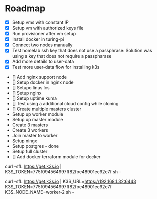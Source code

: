 # Roadmap
- [x] Setup vms with constant IP 
- [x] Setup vm with authorized keys file
- [x] Run provisioner after vm setup
- [x] Install docker in turing-pi
- [x] Connect two nodes manually
- [x] Test homelab ssh key that does not use a passphrase: Solution was using a key that does not require a passpharase
- [x] Add more details to user-data
- [x] Test more user-data flow for installing k3s
- [] Add nginx support node
- [] Setup docker in nginx node
- [] Setupo linus lcs
- [] Setup nginx
- [] Setup uptime kuma
- [] Test using a additional cloud config while cloning
- [] Create multiple masters cluster
- Setup up worker module
- Setup up master module
- Create 3 masters
- Create 3 workers
- Join master to worker
- Setup ningx
- Setup postgres - done
- Setup full cluster
- [] Add docker terraform module for docker



curl -sfL https://get.k3s.io | K3S_TOKEN=775f094564997ff82fbe48901ec92e7f sh -

curl -sfL https://get.k3s.io | K3S_URL=https://192.168.1.32:6443 K3S_TOKEN=775f094564997ff82fbe48901ec92e7f K3S_NODE_NAME=worker-2 sh -

